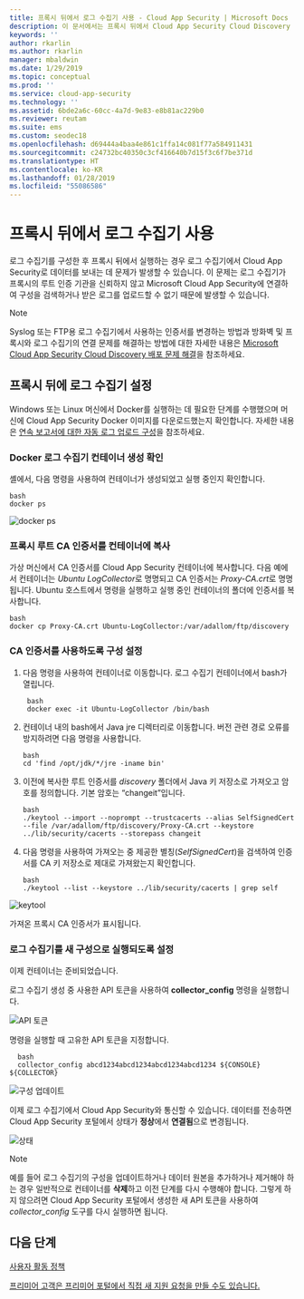 ```yaml
---
title: 프록시 뒤에서 로그 수집기 사용 - Cloud App Security | Microsoft Docs
description: 이 문서에서는 프록시 뒤에서 Cloud App Security Cloud Discovery 로그 수집기를 사용하는 방법에 대한 정보를 제공합니다.
keywords: ''
author: rkarlin
ms.author: rkarlin
manager: mbaldwin
ms.date: 1/29/2019
ms.topic: conceptual
ms.prod: ''
ms.service: cloud-app-security
ms.technology: ''
ms.assetid: 6bde2a6c-60cc-4a7d-9e83-e8b81ac229b0
ms.reviewer: reutam
ms.suite: ems
ms.custom: seodec18
ms.openlocfilehash: d69444a4baa4e861c1ffa14c081f77a584911431
ms.sourcegitcommit: c24732bc40350c3cf416640b7d15f3c6f7be371d
ms.translationtype: HT
ms.contentlocale: ko-KR
ms.lasthandoff: 01/28/2019
ms.locfileid: "55086586"
---
```

# <a name="enable-the-log-collector-behind-a-proxy"></a>프록시 뒤에서 로그 수집기 사용

로그 수집기를 구성한 후 프록시 뒤에서 실행하는 경우 로그 수집기에서 Cloud App Security로 데이터를 보내는 데 문제가 발생할 수 있습니다. 이 문제는 로그 수집기가 프록시의 루트 인증 기관을 신뢰하지 않고 Microsoft Cloud App Security에 연결하여 구성을 검색하거나 받은 로그를 업로드할 수 없기 때문에 발생할 수 있습니다.

>[!NOTE] 
> Syslog 또는 FTP용 로그 수집기에서 사용하는 인증서를 변경하는 방법과 방화벽 및 프록시와 로그 수집기의 연결 문제를 해결하는 방법에 대한 자세한 내용은 [Microsoft Cloud App Security Cloud Discovery 배포 문제 해결](troubleshoot-docker.md)을 참조하세요.
>

## <a name="set-up-the-log-collector-behind-a-proxy"></a>프록시 뒤에 로그 수집기 설정

Windows 또는 Linux 머신에서 Docker를 실행하는 데 필요한 단계를 수행했으며 머신에 Cloud App Security Docker 이미지를 다운로드했는지 확인합니다. 자세한 내용은 [연속 보고서에 대한 자동 로그 업로드 구성](discovery-docker.md)을 참조하세요.

### <a name="validate-docker-log-collector-container-creation"></a>Docker 로그 수집기 컨테이너 생성 확인

셸에서, 다음 명령을 사용하여 컨테이너가 생성되었고 실행 중인지 확인합니다.

    bash
    docker ps


![docker ps](./media/docker-1.png "docker ps")

### <a name="copy-proxy-root-ca-certificate-to-the-container"></a>프록시 루트 CA 인증서를 컨테이너에 복사

가상 머신에서 CA 인증서를 Cloud App Security 컨테이너에 복사합니다. 다음 예에서 컨테이너는 *Ubuntu LogCollector*로 명명되고 CA 인증서는 *Proxy-CA.crt*로 명명됩니다.
Ubuntu 호스트에서 명령을 실행하고 실행 중인 컨테이너의 폴더에 인증서를 복사합니다.

    bash
    docker cp Proxy-CA.crt Ubuntu-LogCollector:/var/adallom/ftp/discovery


### <a name="set-the-configuration-to-work-with-the-ca-certificate"></a>CA 인증서를 사용하도록 구성 설정

1. 다음 명령을 사용하여 컨테이너로 이동합니다. 로그 수집기 컨테이너에서 bash가 열립니다.

        bash
        docker exec -it Ubuntu-LogCollector /bin/bash

2. 컨테이너 내의 bash에서 Java jre 디렉터리로 이동합니다. 버전 관련 경로 오류를 방지하려면 다음 명령을 사용합니다.

       bash
       cd 'find /opt/jdk/*/jre -iname bin'

3. 이전에 복사한 루트 인증서를 *discovery* 폴더에서 Java 키 저장소로 가져오고 암호를 정의합니다. 기본 암호는 “changeit”입니다.

       bash
       ./keytool --import --noprompt --trustcacerts --alias SelfSignedCert --file /var/adallom/ftp/discovery/Proxy-CA.crt --keystore ../lib/security/cacerts --storepass changeit


4. 다음 명령을 사용하여 가져오는 중 제공한 별칭(*SelfSignedCert*)을 검색하여 인증서를 CA 키 저장소로 제대로 가져왔는지 확인합니다.

       bash
       ./keytool --list --keystore ../lib/security/cacerts | grep self


![keytool](./media/docker-2.png "keytool")

가져온 프록시 CA 인증서가 표시됩니다.

### <a name="set-the-log-collector-to-run-with-the-new-configuration"></a>로그 수집기를 새 구성으로 실행되도록 설정

이제 컨테이너는 준비되었습니다. 

로그 수집기 생성 중 사용한 API 토큰을 사용하여 **collector_config** 명령을 실행합니다.

![API 토큰](./media/docker-3.png "API 토큰")

명령을 실행할 때 고유한 API 토큰을 지정합니다.

      bash
      collector_config abcd1234abcd1234abcd1234abcd1234 ${CONSOLE} ${COLLECTOR}


![구성 업데이트](./media/docker-4.png "구성 업데이트")

이제 로그 수집기에서 Cloud App Security와 통신할 수 있습니다. 데이터를 전송하면 Cloud App Security 포털에서 상태가 **정상**에서 **연결됨**으로 변경됩니다.

![상태](./media/docker-5.png "상태")

>[!NOTE]
> 예를 들어 로그 수집기의 구성을 업데이트하거나 데이터 원본을 추가하거나 제거해야 하는 경우 일반적으로 컨테이너를 **삭제**하고 이전 단계를 다시 수행해야 합니다. 그렇게 하지 않으려면 Cloud App Security 포털에서 생성한 새 API 토큰을 사용하여 *collector_config* 도구를 다시 실행하면 됩니다.



 
  
## <a name="next-steps"></a>다음 단계 
[사용자 활동 정책](user-activity-policies.md)   

[프리미어 고객은 프리미어 포털에서 직접 새 지원 요청을 만들 수도 있습니다.](https://premier.microsoft.com/)  
  
  